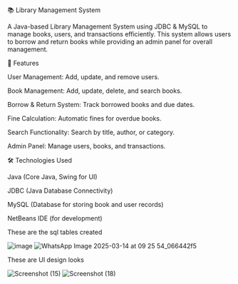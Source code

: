 📚 Library Management System

A Java-based Library Management System using JDBC & MySQL to manage books, users, and transactions efficiently. This system allows users to borrow and return books while providing an admin panel for overall management.

🚀 Features

User Management: Add, update, and remove users.

Book Management: Add, update, delete, and search books.

Borrow & Return System: Track borrowed books and due dates.

Fine Calculation: Automatic fines for overdue books.

Search Functionality: Search by title, author, or category.

Admin Panel: Manage users, books, and transactions.

🛠️ Technologies Used

Java (Core Java, Swing for UI)

JDBC (Java Database Connectivity)

MySQL (Database for storing book and user records)

NetBeans IDE (for development)

These are the sql tables created


![image](https://github.com/user-attachments/assets/b3e97ecb-5986-48cc-99e9-45788185eb65)
![WhatsApp Image 2025-03-14 at 09 25 54_066442f5](https://github.com/user-attachments/assets/5b649e48-e5f9-4152-91ba-9562ab7f35b8)


These are UI design looks

![Screenshot (15)](https://github.com/user-attachments/assets/4e1f9fa2-94d8-4e9b-bed8-7bd248095574)
![Screenshot (18)](https://github.com/user-attachments/assets/1c8789cc-52ae-4179-8576-d005d97b0e87)





